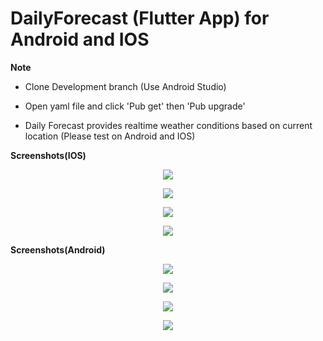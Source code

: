 # DailyForecast (Flutter App) for Android and IOS

<strong>Note</strong>
  - <p>Clone Development branch (Use Android Studio)</p>
  - <p>Open yaml file and click 'Pub get' then 'Pub upgrade'</p>
  - <p>Daily Forecast provides realtime weather conditions based on current location (Please test on Android and IOS)</p>
  
<p><strong>Screenshots(IOS)</strong></p>
  <p align="center"><img src="https://github.com/mphocharlienkuna/Flutter-Daily-Forecast/blob/Development/images/ios_one.png"/></p>
  <p align="center"><img src="https://github.com/mphocharlienkuna/Flutter-Daily-Forecast/blob/Development/images/ios_two.png"/></p>
  <p align="center"><img src="https://github.com/mphocharlienkuna/Flutter-Daily-Forecast/blob/Development/images/ios_three.png"/></p>
  <p align="center"><img src="https://github.com/mphocharlienkuna/Flutter-Daily-Forecast/blob/Development/images/ios_four.png"/></p>

<p><strong>Screenshots(Android)</strong></p>
  <p align="center"><img src="https://github.com/mphocharlienkuna/Flutter-Daily-Forecast/blob/Development/images/android_one.jpeg"/></p>
  <p align="center"><img src="https://github.com/mphocharlienkuna/Flutter-Daily-Forecast/blob/Development/images/android_two.jpeg"/></p>
  <p align="center"><img src="https://github.com/mphocharlienkuna/Flutter-Daily-Forecast/blob/Development/images/android_three.jpeg"/></p>
  <p align="center"><img src="https://github.com/mphocharlienkuna/Flutter-Daily-Forecast/blob/Development/images/android_four.jpeg"/></p>
